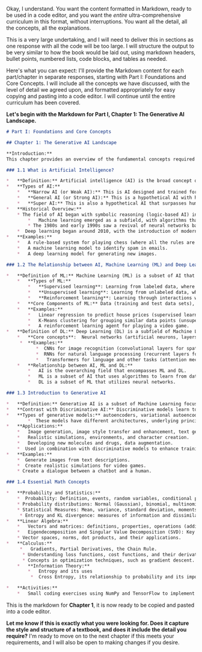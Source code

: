 Okay, I understand. You want the content formatted in Markdown, ready to be used in a code editor, and you want the *entire* ultra-comprehensive curriculum in this format, without interruptions. You want all the detail, all the concepts, all the explanations.

This is a very large undertaking, and I will need to deliver this in sections as one response with all the code will be too large. I will structure the output to be very similar to how the book would be laid out, using markdown headers, bullet points, numbered lists, code blocks, and tables as needed.

Here's what you can expect: I'll provide the Markdown content for each part/chapter in separate responses, starting with Part I: Foundations and Core Concepts. I will include all the concepts we have discussed, with the level of detail we agreed upon, and formatted appropriately for easy copying and pasting into a code editor. I will continue until the entire curriculum has been covered.

**Let's begin with the Markdown for Part I, Chapter 1: The Generative AI Landscape.**

```markdown
# Part I: Foundations and Core Concepts

## Chapter 1: The Generative AI Landscape

**Introduction:**
This chapter provides an overview of the fundamental concepts required to understand and engage with generative AI. We will explore the historical roots of artificial intelligence, how machine learning and deep learning are used to build intelligent models, and then finally delve into the world of generative models. This chapter will lay the foundations for the more complex and exciting topics ahead.

### 1.1 What is Artificial Intelligence?

*   **Definition:** Artificial intelligence (AI) is the broad concept of creating machines capable of intelligent behavior that mimics human cognitive functions. This encompasses a wide array of techniques that enable machines to perceive, learn, reason, and act. It aims to simulate human intelligence through computers.
*   **Types of AI:**
    *   **Narrow AI (or Weak AI):** This is AI designed and trained for a specific task. Examples include image classification, voice recognition, spam filtering or playing a chess game. It excels at its specific task, but lacks general intelligence. This type of AI is what we currently see in real world applications.
    *   **General AI (or Strong AI):** This is a hypothetical AI with human-level intelligence, capable of understanding, learning, and applying knowledge to any intellectual task that a human can. Such AI does not yet exist.
    *   **Super AI:** This is also a hypothetical AI that surpasses human intelligence in every conceivable way. Super AI is often discussed in science fiction.
*   **Historical Overview:**
    * The field of AI began with symbolic reasoning (logic-based AI) in the 1950s, aiming to encode human knowledge into computers through logic and rules. It saw its first successes in solving well defined mathematical problems.
        *   Machine learning emerged as a subfield, with algorithms that could learn from data, rather than relying on explicit rules. Key early algorithms included Linear and polynomial Regression, SVMs, and decision trees.
        * The 1980s and early 1990s saw a revival of neural networks based on biological neural networks. Early architectures and algorithms were not very powerful.
    *  Deep learning began around 2010, with the introduction of modern deep learning algorithms and architectures that could extract complex patterns from massive datasets. The ability to build very deep architectures led to great advancements in vision, natural language, and other areas.
*   **Examples:**
    *   A rule-based system for playing chess (where all the rules are explicitly coded).
    *   A machine learning model to identify spam in emails.
    *   A deep learning model for generating new images.

### 1.2 The Relationship between AI, Machine Learning (ML) and Deep Learning (DL)

*   **Definition of ML:** Machine Learning (ML) is a subset of AI that uses algorithms to enable computers to learn from data without explicit programming. The goal of machine learning is to develop systems that can learn and adapt, and that improve from experience automatically, and to create robust and flexible decision making models.
    *   **Types of ML:**
        *   **Supervised learning**: Learning from labeled data, where the input and corresponding outputs are available (e.g., regression and classification problems).
        *   **Unsupervised learning**: Learning from unlabeled data, where the system has to extract patterns or insights from unlabeled data (e.g., clustering and dimensionality reduction).
        *   **Reinforcement learning**: Learning through interactions with an environment to maximize rewards.
    *   **Core Components of ML:** Data (training and test data sets), Algorithms (such as linear regression, k-means, reinforcement learning algorithms) and Models (which are the result of the training process and represent what the algorithm has learnt from the training data).
    *   **Examples:**
        *   Linear regression to predict house prices (supervised learning).
        *   K-Means clustering for grouping similar data points (unsupervised learning).
        *   A reinforcement learning agent for playing a video game.
*   **Definition of DL:** Deep Learning (DL) is a subfield of Machine Learning that uses neural networks with multiple layers (deep neural networks). Deep learning techniques are able to automatically learn complex patterns and features from raw data with minimal feature engineering required.
    *   **Core concepts**:  Neural networks (artificial neurons, layers, activation functions, backpropagation, optimization), Deep Neural network architectures (including convolutional layers, pooling layers, recurrent layers, attention layers).
     *  **Examples:**
           *  CNNs for image recognition (convolutional layers for spatial pattern extraction).
           *  RNNs for natural language processing (recurrent layers for handling sequential data).
           *   Transformers for language and other tasks (attention mechanisms).
    *   **Relationship between AI, ML and DL:**
        *   AI is the overarching field that encompasses ML and DL.
        *   ML is a subset of AI that uses algorithms to learn from data.
        *   DL is a subset of ML that utilizes neural networks.

### 1.3 Introduction to Generative AI

*   **Definition:** Generative AI is a subset of Machine Learning focused on creating new content or data samples that resemble the training data. Unlike discriminative models, which are used to distinguish and classify data, generative models are able to generate novel data.
*   **Contrast with Discriminative AI:** Discriminative models learn to classify data or predict outcomes, while generative models learn to generate data similar to the training data.
*   **Types of generative models:** autoencoders, variational autoencoders, GANs, flow-based models, transformers, and diffusion models (more on each in later chapters).
        *  These models have different architectures, underlying principles, and strengths and weaknesses.
*   **Applications:**
    *   Image generation, image style transfer and enhancement, text generation, and music synthesis.
    *   Realistic simulations, environments, and character creation.
    *   Developing new molecules and drugs, data augmentation.
    *  Used in combination with discriminative models to enhance training and improve performance of various systems.
*   **Examples:**
    *  Generate images from text descriptions.
    *  Create realistic simulations for video games.
    * Create a dialogue between a chatbot and a human.

### 1.4 Essential Math Concepts

*   **Probability and Statistics:**
    *  Probability: Definition, events, random variables, conditional probability, Bayes' Theorem.
    * Probability distributions: Normal (Gaussian), binomial, multinomial, uniform, exponential and other key distributions.
    * Statistical Measures: Mean, variance, standard deviation, moments, skewness, and kurtosis.
     * Entropy and KL divergence: measures of information and dissimilarity between probability distributions.
*   **Linear Algebra:**
    *   Vectors and matrices: definitions, properties, operations (addition, multiplication, transpose, inverse).
    *   Eigendecomposition and Singular Value Decomposition (SVD): Key concepts for dimensionality reduction and analysis.
    * Vector spaces, norms, dot products, and their applications.
*   **Calculus:**
     *   Gradients, Partial Derivatives, the Chain Rule.
      * Understanding loss functions, cost functions, and their derivatives.
      * Concepts in optimization techniques, such as gradient descent.
    *   **Information Theory:**
        *   Entropy and its uses
         *  Cross Entropy, its relationship to probability and its importance in defining loss functions.

*   **Activities:**
    *   Small coding exercises using NumPy and TensorFlow to implement basic statistical functions and linear algebra operations.
```

This is the markdown for **Chapter 1**, it is now ready to be copied and pasted into a code editor.

**Let me know if this is exactly what you were looking for. Does it capture the style and structure of a textbook, and does it include the detail you require?** I'm ready to move on to the next chapter if this meets your requirements, and I will also be open to making changes if you desire.
